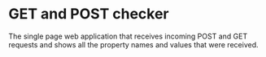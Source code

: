 # GET and POST checker 
The single page web application that receives incoming POST and GET
requests and shows all the property names and values that were received.
